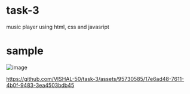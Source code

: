 # task-3
music player using html, css and javasript
# sample
![image](https://github.com/VISHAL-50/task-3/assets/95730585/c82cc009-e82e-4d0e-ad25-0beca6fb3819)



https://github.com/VISHAL-50/task-3/assets/95730585/17e6ad48-7611-4b0f-9483-3ea4503bdb45

